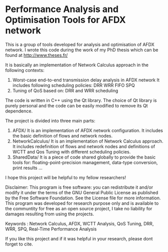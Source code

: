 # Performance Analysis and Optimisation Tools for AFDX network

This is a group of tools developed for analysis and optimisation of AFDX network.
I wrote this code during the work of my PhD thesis which can be found at http://www.theses.fr/

It is basically an implementation of Network Calculus approach in the following contexts:

1) Worst-case end-to-end transmission delay analysis in AFDX network
    It includes following scheduling policies:
        DRR
        WRR
        FIFO
        SPQ
2) Tuning of QoS based on: 
        DRR and WRR scheduling

The code is written in C++ using the Qt library. The choice of Qt library is purely personal and the code can be easily modified to remove its Qt dependence.

The project is divided into three main parts:
1) AFDX/
    It is an implementation of AFDX network configuration. It includes the basic definition of flows and network nodes.
2) NetworkCalculus/
    It is an implementation of Network Calculus approach. It includes redefinition of flows and network nodes and definitions of WCTT and Qos Tuning with different scheduling policies.
3) SharedData/
    It is a piece of code shared globally to provide the basic tools for: floating-point-precision management, data-type conversion, print results ...

I hope this project will be helpful to my fellow researchers!

Disclaimer: This program is free software: you can redistribute it and/or modify it under the terms of the GNU General Public License as published by the Free Software Foundation. See the License file for more information. This program was developed for research purpose only and is available to the communtity for free as an open source project, I take no liability for damages resulting from using the projects.

Keywords : Network Calculus, AFDX, WCTT Analysis, QoS Tuning, DRR, WRR, SPQ, Real-Time Performance Analysis


If you like this project and if it was helpful in your research, please dont forget to cite.
